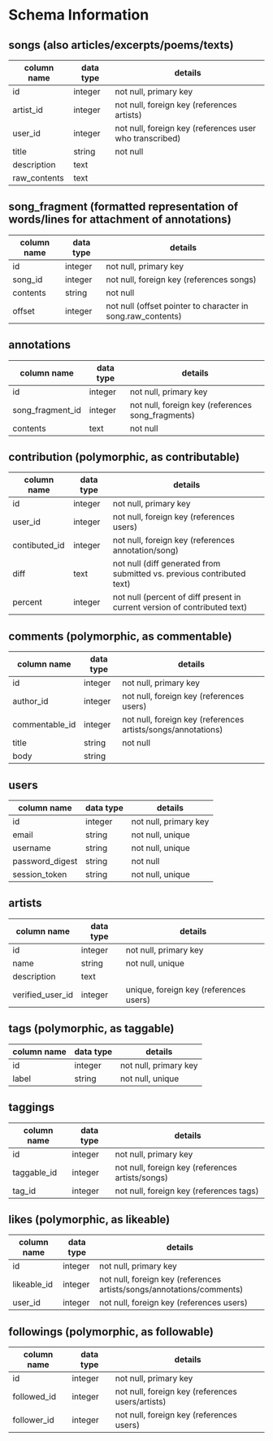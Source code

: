 # Schema Information

## songs (also articles/excerpts/poems/texts)
column name | data type | details
------------|-----------|-----------------------
id          | integer   | not null, primary key
artist_id   | integer   | not null, foreign key (references artists)
user_id     | integer   | not null, foreign key (references user who transcribed)
title       | string    | not null
description | text      |
raw_contents| text      |

## song_fragment (formatted representation of words/lines for attachment of annotations)
column name | data type | details
------------|-----------|-----------------------
id          | integer   | not null, primary key
song_id     | integer   | not null, foreign key (references songs)
contents    | string    | not null
offset      | integer   | not null (offset pointer to character in song.raw_contents)

## annotations
column name      | data type | details
-----------------|-----------|-----------------------
id               | integer   | not null, primary key
song_fragment_id | integer   | not null, foreign key (references song_fragments)
contents         | text      | not null

## contribution (polymorphic, as contributable)
column name   | data type | details
--------------|-----------|-----------------------
id            | integer   | not null, primary key
user_id       | integer   | not null, foreign key (references users)
contibuted_id | integer   | not null, foreign key (references annotation/song)
diff          | text      | not null (diff generated from submitted vs. previous contributed text)
percent       | integer   | not null (percent of diff present in current version of contributed text)

## comments (polymorphic, as commentable)
column name    | data type | details
---------------|-----------|-----------------------
id             | integer   | not null, primary key
author_id      | integer   | not null, foreign key (references users)
commentable_id | integer   | not null, foreign key (references artists/songs/annotations)
title          | string    | not null
body           | string    |

## users
column name     | data type | details
----------------|-----------|-----------------------
id              | integer   | not null, primary key
email           | string    | not null, unique
username        | string    | not null, unique
password_digest | string    | not null
session_token   | string    | not null, unique

## artists
column name     | data type | details
----------------|-----------|-----------------------
id              | integer   | not null, primary key
name            | string    | not null, unique
description     | text      |
verified_user_id| integer   | unique, foreign key (references users)

## tags (polymorphic, as taggable)
column name | data type | details
------------|-----------|-----------------------
id          | integer   | not null, primary key
label       | string    | not null, unique

## taggings
column name | data type | details
------------|-----------|-----------------------
id          | integer   | not null, primary key
taggable_id | integer   | not null, foreign key (references artists/songs)
tag_id      | integer   | not null, foreign key (references tags)


## likes (polymorphic, as likeable)
column name | data type | details
------------|-----------|-----------------------
id          | integer   | not null, primary key
likeable_id | integer   | not null, foreign key (references artists/songs/annotations/comments)
user_id     | integer   | not null, foreign key (references users)

## followings (polymorphic, as followable)
column name | data type | details
------------|-----------|-----------------------
id          | integer   | not null, primary key
followed_id | integer   | not null, foreign key (references users/artists)
follower_id | integer   | not null, foreign key (references users)
